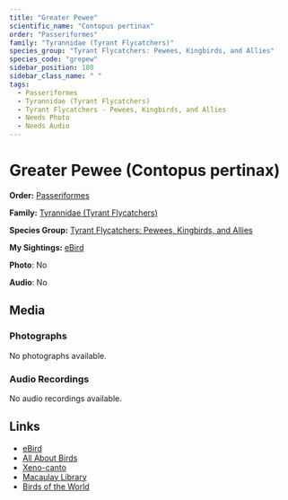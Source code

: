 ```yaml
---
title: "Greater Pewee"
scientific_name: "Contopus pertinax"
order: "Passeriformes"
family: "Tyrannidae (Tyrant Flycatchers)"
species_group: "Tyrant Flycatchers: Pewees, Kingbirds, and Allies"
species_code: "grepew"
sidebar_position: 180
sidebar_class_name: " "
tags: 
  - Passeriformes
  - Tyrannidae (Tyrant Flycatchers)
  - Tyrant Flycatchers - Pewees, Kingbirds, and Allies
  - Needs Photo
  - Needs Audio
---
```


# Greater Pewee (Contopus pertinax)

**Order:** [Passeriformes](/tags/passeriformes)

**Family:** [Tyrannidae (Tyrant Flycatchers)](/tags/tyrannidae-tyrant-flycatchers)

**Species Group:** [Tyrant Flycatchers: Pewees, Kingbirds, and Allies](/tags/tyrant-flycatchers-pewees-kingbirds-and-allies)

**My Sightings:** [eBird](https://ebird.org/lifelist?r=world&time=life&spp=grepew)

**Photo**: No 

**Audio**: No

## Media
### Photographs
No photographs available.

### Audio Recordings
No audio recordings available.

## Links
* [eBird](https://ebird.org/species/grepew) 
* [All About Birds](https://www.allaboutbirds.org/guide/grepew) 
* [Xeno-canto](https://www.xeno-canto.org/species/contopus-pertinax) 
* [Macaulay Library](https://search.macaulaylibrary.org/catalog?taxonCode=grepew&sort=rating_rank_desc)
* [Birds of the World](https://birdsoftheworld.org/bow/species/grepew)
